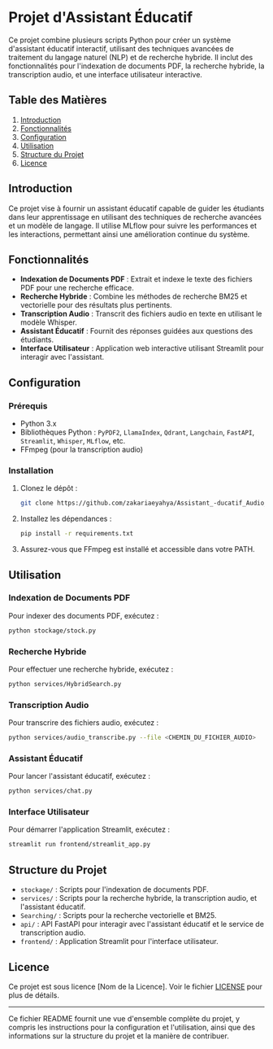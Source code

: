 # Projet d'Assistant Éducatif 

Ce projet combine plusieurs scripts Python pour créer un système d'assistant éducatif interactif, utilisant des techniques avancées de traitement du langage naturel (NLP) et de recherche hybride. Il inclut des fonctionnalités pour l'indexation de documents PDF, la recherche hybride, la transcription audio, et une interface utilisateur interactive.

## Table des Matières

1. [Introduction](#introduction)
2. [Fonctionnalités](#fonctionnalités)
3. [Configuration](#configuration)
4. [Utilisation](#utilisation)
5. [Structure du Projet](#structure-du-projet)
6. [Licence](#licence)

## Introduction

Ce projet vise à fournir un assistant éducatif capable de guider les étudiants dans leur apprentissage en utilisant des techniques de recherche avancées et un modèle de langage. Il utilise MLflow pour suivre les performances et les interactions, permettant ainsi une amélioration continue du système.

## Fonctionnalités

- **Indexation de Documents PDF** : Extrait et indexe le texte des fichiers PDF pour une recherche efficace.
- **Recherche Hybride** : Combine les méthodes de recherche BM25 et vectorielle pour des résultats plus pertinents.
- **Transcription Audio** : Transcrit des fichiers audio en texte en utilisant le modèle Whisper.
- **Assistant Éducatif** : Fournit des réponses guidées aux questions des étudiants.
- **Interface Utilisateur** : Application web interactive utilisant Streamlit pour interagir avec l'assistant.

## Configuration

### Prérequis

- Python 3.x
- Bibliothèques Python : `PyPDF2`, `LlamaIndex`, `Qdrant`, `Langchain`, `FastAPI`, `Streamlit`, `Whisper`, `MLflow`, etc.
- FFmpeg (pour la transcription audio)

### Installation

1. Clonez le dépôt :
   ```bash
   git clone https://github.com/zakariaeyahya/Assistant_-ducatif_Audio_Pro.git
   ```

2. Installez les dépendances :
   ```bash
   pip install -r requirements.txt
   ```

3. Assurez-vous que FFmpeg est installé et accessible dans votre PATH.

## Utilisation

### Indexation de Documents PDF

Pour indexer des documents PDF, exécutez :
```bash
python stockage/stock.py
```

### Recherche Hybride

Pour effectuer une recherche hybride, exécutez :
```bash
python services/HybridSearch.py
```

### Transcription Audio

Pour transcrire des fichiers audio, exécutez :
```bash
python services/audio_transcribe.py --file <CHEMIN_DU_FICHIER_AUDIO>
```

### Assistant Éducatif

Pour lancer l'assistant éducatif, exécutez :
```bash
python services/chat.py
```

### Interface Utilisateur

Pour démarrer l'application Streamlit, exécutez :
```bash
streamlit run frontend/streamlit_app.py
```

## Structure du Projet

- `stockage/` : Scripts pour l'indexation de documents PDF.
- `services/` : Scripts pour la recherche hybride, la transcription audio, et l'assistant éducatif.
- `Searching/` : Scripts pour la recherche vectorielle et BM25.
- `api/` : API FastAPI pour interagir avec l'assistant éducatif et le service de transcription audio.
- `frontend/` : Application Streamlit pour l'interface utilisateur.

## Licence

Ce projet est sous licence [Nom de la Licence]. Voir le fichier [LICENSE](LICENSE) pour plus de détails.

---

Ce fichier README fournit une vue d'ensemble complète du projet, y compris les instructions pour la configuration et l'utilisation, ainsi que des informations sur la structure du projet et la manière de contribuer.
